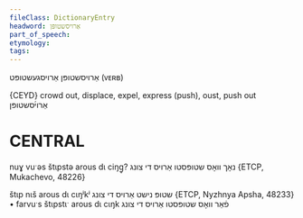 ```yaml
---
fileClass: DictionaryEntry
headword: אַרויסשטופּן
part_of_speech: 
etymology: 
tags: 
---
```

אַרויסשטופּן
אַרויסגעשטופּט
(ᴠᴇʀʙ)

{CEYD}
crowd out, displace, expel, express (push), oust, push out אַרוי֜סשטופּן

CENTRAL
========

nuɣ vuˑəs štɩpstə arous dɩ ciŋg̥? נאָך וואָס שטופּסטו אַרויס די צונג {ETCP, Mukachevo, 48226}

štɩp nɩš arous dɩ cɩŋʲkʲ שטופּ נישט אַרויס די צונג {ETCP, Nyzhnya Apsha, 48233}
	•	farvuˑs štɩpstɩˑ arous dɩ cɩŋk פֿאַר וואָס שטופּסטו אַרויס די צונג
